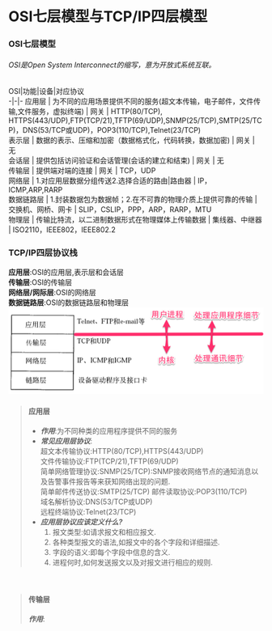 # OSI七层模型与TCP/IP四层模型  
  
  ### OSI七层模型
  ###### OSI是Open System Interconnect的缩写，意为开放式系统互联。

  OSI|功能|设备|对应协议  
  -|-|-
  应用层 | 为不同的应用场景提供不同的服务(超文本传输，电子邮件，文件传输,文件服务，虚拟终端) | 网关 | HTTP(80/TCP), HTTPS(443/UDP),FTP(TCP/21),TFTP(69/UDP),SNMP(25/TCP),SMTP(25/TCP)，DNS(53/TCP或UDP)，POP3(110/TCP),Telnet(23/TCP)  
  表示层 | 数据的表示、压缩和加密（数据格式化，代码转换，数据加密) | 网关 | 无   
  会话层 | 提供包括访问验证和会话管理(会话的建立和结束) | 网关 | 无  
  传输层 | 提供端对端的连接 | 网关 | TCP，UDP  
  网络层 | 1.对应用层数据分组传送2.选择合适的路由|路由器 | IP，ICMP,ARP,RARP  
  数据链路层 | 1.封装数据包为数据帧；2.在不可靠的物理介质上提供可靠的传输 | 交换机、网桥、网卡 | SLIP，CSLIP，PPP，ARP，RARP，MTU  
  物理层 | 传输比特流，以二进制数据形式在物理媒体上传输数据 | 集线器、中继器 | ISO2110，IEEE802，IEEE802.2  
### TCP/IP四层协议栈
__应用层__:OSI的应用层,表示层和会话层  
__传输层__:OSI的传输层  
__网络层/网际层__:OSI的网络层  
__数据链路层__:OSI的数据链路层和物理层  
![](picture/TCP,IP四层协议栈.png)
> #### 应用层  
> - ___作用___:为不同种类的应用程序提供不同的服务  
> - ___常见应用层协议___:  
> 超文本传输协议:HTTP(80/TCP),HTTPS(443/UDP)  
> 文件传输协议:FTP(TCP/21),TFTP(69/UDP)  
> 简单网络管理协议:SNMP(25/TCP):SNMP接收网络节点的通知消息以及告警事件报告等来获知网络出现的问题.    
> 简单邮件传送协议:SMTP(25/TCP) 
> 邮件读取协议:POP3(110/TCP)     
> 域名解析协议:DNS(53/TCP或UDP)  
> 远程终端协议:Telnet(23/TCP) 
> - ___应用层协议应该定义什么?___  
>	1. 报文类型:如请求报文和相应报文.  
>	2. 各种类型报文的语法,如报文中的各个字段和详细描述.
>	3. 字段的语义:即每个字段中信息的含义.
>	4. 进程何时,如何发送报文以及对报文进行相应的规则. 　　

　
> #### 传输层
> ___作用___:
